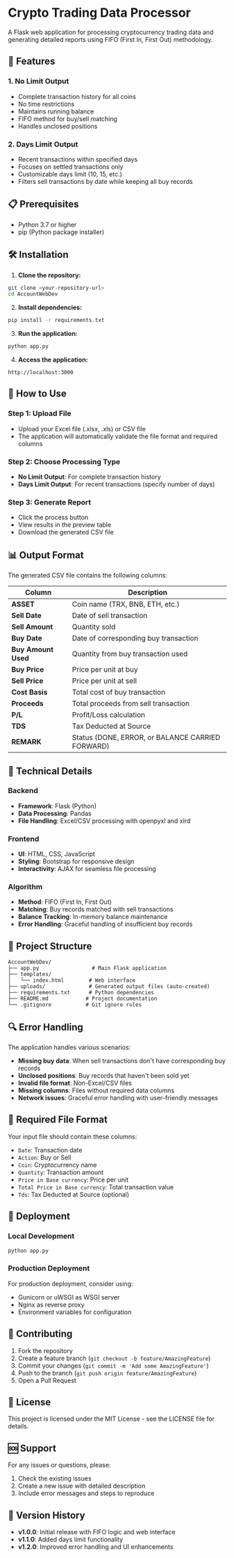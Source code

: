 # Crypto Trading Data Processor

A Flask web application for processing cryptocurrency trading data and generating detailed reports using FIFO (First In, First Out) methodology.

## 🚀 Features

### 1. No Limit Output
- Complete transaction history for all coins
- No time restrictions
- Maintains running balance
- FIFO method for buy/sell matching
- Handles unclosed positions

### 2. Days Limit Output
- Recent transactions within specified days
- Focuses on settled transactions only
- Customizable days limit (10, 15, etc.)
- Filters sell transactions by date while keeping all buy records

## 📋 Prerequisites

- Python 3.7 or higher
- pip (Python package installer)

## 🛠️ Installation

1. **Clone the repository:**
```bash
git clone <your-repository-url>
cd AccountWebDev
```

2. **Install dependencies:**
```bash
pip install -r requirements.txt
```

3. **Run the application:**
```bash
python app.py
```

4. **Access the application:**
```
http://localhost:3000
```

## 📖 How to Use

### Step 1: Upload File
- Upload your Excel file (.xlsx, .xls) or CSV file
- The application will automatically validate the file format and required columns

### Step 2: Choose Processing Type
- **No Limit Output**: For complete transaction history
- **Days Limit Output**: For recent transactions (specify number of days)

### Step 3: Generate Report
- Click the process button
- View results in the preview table
- Download the generated CSV file

## 📊 Output Format

The generated CSV file contains the following columns:

| Column | Description |
|--------|-------------|
| **ASSET** | Coin name (TRX, BNB, ETH, etc.) |
| **Sell Date** | Date of sell transaction |
| **Sell Amount** | Quantity sold |
| **Buy Date** | Date of corresponding buy transaction |
| **Buy Amount Used** | Quantity from buy transaction used |
| **Buy Price** | Price per unit at buy |
| **Sell Price** | Price per unit at sell |
| **Cost Basis** | Total cost of buy transaction |
| **Proceeds** | Total proceeds from sell transaction |
| **P/L** | Profit/Loss calculation |
| **TDS** | Tax Deducted at Source |
| **REMARK** | Status (DONE, ERROR, or BALANCE CARRIED FORWARD) |

## 🔧 Technical Details

### Backend
- **Framework**: Flask (Python)
- **Data Processing**: Pandas
- **File Handling**: Excel/CSV processing with openpyxl and xlrd

### Frontend
- **UI**: HTML, CSS, JavaScript
- **Styling**: Bootstrap for responsive design
- **Interactivity**: AJAX for seamless file processing

### Algorithm
- **Method**: FIFO (First In, First Out)
- **Matching**: Buy records matched with sell transactions
- **Balance Tracking**: In-memory balance maintenance
- **Error Handling**: Graceful handling of insufficient buy records

## 📁 Project Structure

```
AccountWebDev/
├── app.py                 # Main Flask application
├── templates/
│   └── index.html        # Web interface
├── uploads/              # Generated output files (auto-created)
├── requirements.txt      # Python dependencies
├── README.md            # Project documentation
└── .gitignore           # Git ignore rules
```

## 🔍 Error Handling

The application handles various scenarios:

- **Missing buy data**: When sell transactions don't have corresponding buy records
- **Unclosed positions**: Buy records that haven't been sold yet
- **Invalid file format**: Non-Excel/CSV files
- **Missing columns**: Files without required data columns
- **Network issues**: Graceful error handling with user-friendly messages

## 📝 Required File Format

Your input file should contain these columns:
- `Date`: Transaction date
- `Action`: Buy or Sell
- `Coin`: Cryptocurrency name
- `Quantity`: Transaction amount
- `Price in Base currency`: Price per unit
- `Total Price in Base currency`: Total transaction value
- `Tds`: Tax Deducted at Source (optional)

## 🚀 Deployment

### Local Development
```bash
python app.py
```

### Production Deployment
For production deployment, consider using:
- Gunicorn or uWSGI as WSGI server
- Nginx as reverse proxy
- Environment variables for configuration

## 🤝 Contributing

1. Fork the repository
2. Create a feature branch (`git checkout -b feature/AmazingFeature`)
3. Commit your changes (`git commit -m 'Add some AmazingFeature'`)
4. Push to the branch (`git push origin feature/AmazingFeature`)
5. Open a Pull Request

## 📄 License

This project is licensed under the MIT License - see the LICENSE file for details.

## 🆘 Support

For any issues or questions, please:
1. Check the existing issues
2. Create a new issue with detailed description
3. Include error messages and steps to reproduce

## 🔄 Version History

- **v1.0.0**: Initial release with FIFO logic and web interface
- **v1.1.0**: Added days limit functionality
- **v1.2.0**: Improved error handling and UI enhancements 